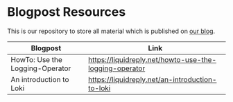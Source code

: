 # Blogpost Resources

This is our repository to store all material which is published on [our blog](https://liquidreply.net/).

| Blogpost  | Link  |
|---|---|
| HowTo: Use the Logging-Operator  |  https://liquidreply.net/howto-use-the-logging-operator |
| An introduction to Loki  |  https://liquidreply.net/an-introduction-to-loki |
